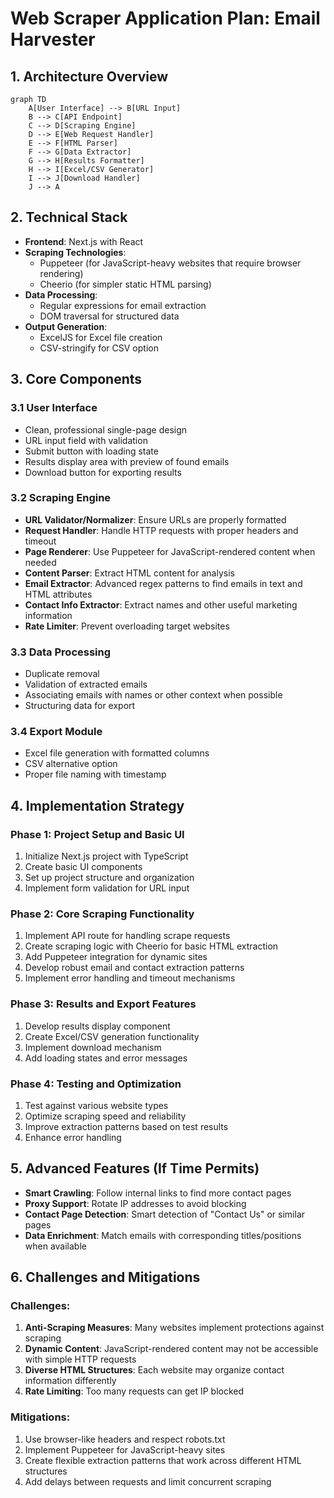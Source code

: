 # Web Scraper Application Plan: Email Harvester

## 1. Architecture Overview

```mermaid
graph TD
    A[User Interface] --> B[URL Input]
    B --> C[API Endpoint]
    C --> D[Scraping Engine]
    D --> E[Web Request Handler]
    E --> F[HTML Parser]
    F --> G[Data Extractor]
    G --> H[Results Formatter]
    H --> I[Excel/CSV Generator]
    I --> J[Download Handler]
    J --> A
```

## 2. Technical Stack

- **Frontend**: Next.js with React
- **Scraping Technologies**:
  - Puppeteer (for JavaScript-heavy websites that require browser rendering)
  - Cheerio (for simpler static HTML parsing)
- **Data Processing**:
  - Regular expressions for email extraction
  - DOM traversal for structured data
- **Output Generation**:
  - ExcelJS for Excel file creation
  - CSV-stringify for CSV option

## 3. Core Components

### 3.1 User Interface

- Clean, professional single-page design
- URL input field with validation
- Submit button with loading state
- Results display area with preview of found emails
- Download button for exporting results

### 3.2 Scraping Engine

- **URL Validator/Normalizer**: Ensure URLs are properly formatted
- **Request Handler**: Handle HTTP requests with proper headers and timeout
- **Page Renderer**: Use Puppeteer for JavaScript-rendered content when needed
- **Content Parser**: Extract HTML content for analysis
- **Email Extractor**: Advanced regex patterns to find emails in text and HTML attributes
- **Contact Info Extractor**: Extract names and other useful marketing information
- **Rate Limiter**: Prevent overloading target websites

### 3.3 Data Processing

- Duplicate removal
- Validation of extracted emails
- Associating emails with names or other context when possible
- Structuring data for export

### 3.4 Export Module

- Excel file generation with formatted columns
- CSV alternative option
- Proper file naming with timestamp

## 4. Implementation Strategy

### Phase 1: Project Setup and Basic UI

1. Initialize Next.js project with TypeScript
2. Create basic UI components
3. Set up project structure and organization
4. Implement form validation for URL input

### Phase 2: Core Scraping Functionality

1. Implement API route for handling scrape requests
2. Create scraping logic with Cheerio for basic HTML extraction
3. Add Puppeteer integration for dynamic sites
4. Develop robust email and contact extraction patterns
5. Implement error handling and timeout mechanisms

### Phase 3: Results and Export Features

1. Develop results display component
2. Create Excel/CSV generation functionality
3. Implement download mechanism
4. Add loading states and error messages

### Phase 4: Testing and Optimization

1. Test against various website types
2. Optimize scraping speed and reliability
3. Improve extraction patterns based on test results
4. Enhance error handling

## 5. Advanced Features (If Time Permits)

- **Smart Crawling**: Follow internal links to find more contact pages
- **Proxy Support**: Rotate IP addresses to avoid blocking
- **Contact Page Detection**: Smart detection of "Contact Us" or similar pages
- **Data Enrichment**: Match emails with corresponding titles/positions when available

## 6. Challenges and Mitigations

### Challenges:

1. **Anti-Scraping Measures**: Many websites implement protections against scraping
2. **Dynamic Content**: JavaScript-rendered content may not be accessible with simple HTTP requests
3. **Diverse HTML Structures**: Each website may organize contact information differently
4. **Rate Limiting**: Too many requests can get IP blocked

### Mitigations:

1. Use browser-like headers and respect robots.txt
2. Implement Puppeteer for JavaScript-heavy sites
3. Create flexible extraction patterns that work across different HTML structures
4. Add delays between requests and limit concurrent scraping
